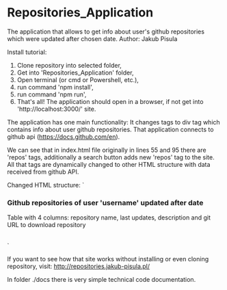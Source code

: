 # Repositories_Application
The application that allows to get info about user's github repositories which were updated after chosen date.
Author: Jakub Pisula

Install tutorial:
1. Clone repository into selected folder,
2. Get into 'Repositories_Application' folder,
3. Open terminal (or cmd or Powershell, etc.),
4. run command 'npm install',
5. run command 'npm run',
6. That's all! The application should open in a browser, if not get into 'http://localhost:3000/' site.

The application has one main functionality:
  It changes tags <repos data-user="username" data-update="date"> to div tag which contains info about user github repositories.
  That application connects to github api (https://docs.github.com/en).
  
We can see that in index.html file originally in lines 55 and 95 there are 'repos' tags,
  additionally a search button adds new 'repos' tag to the site. All that tags
  are dynamically changed to other HTML structure with data received from github API.
  
Changed HTML structure:
`<div class="user-repos-result">
  <h3>
    Github repositories of user 'username' updated after date
  </h3>
  <table class="repos-table"> 
    Table with 4 columns: repository name, last updates, description and git URL to download repository
  </table>
</div>`
  
If you want to see how that site works without installing or even cloning repository, visit:
http://repositories.jakub-pisula.pl/

In folder ./docs there is very simple technical code documentation.
